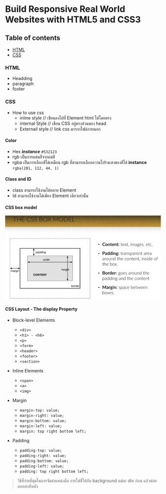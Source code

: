 # Build Responsive Real World Websites with HTML5 and CSS3

## Table of contents

* [HTML](#html)
* [CSS](#css)

### HTML

* Headding
* paragraph
* footer

### CSS

* How to use css  
  * inline style // เขียนลงไปที่ Element html ได้โดยตรง  
  * internal Style // เขียน CSS อยู่ตรงส่วนของ head  
  * Externail style // link css มาจากไฟล์ภายนอก  

#### Color

* Hex ***instance*** `#532123`
* rgb เป็นการผสมสีจากแม่สี
* rgba เป็นการเลือกสีได้เหมือน rgb ที่สามารถเลือกความโปร่งแสงของสีได้ **instance** `rgba(201, 112, 44, 1)`

#### Class and ID

* class สามารถใช้งานได้หลาย Element  
* Id สามารถใช้งานได้เพียง Element เดียวเท่านั้น

#### CSS box model

![css-box-model](assest/img/cssBoxModel.png)

#### CSS Layout - The display Property

* Block-level Elements
  * `<div>`
  * `<h1> - <h6>`
  * `<p>`
  * `<form>`
  * `<header>`
  * `<footer>`
  * `<section>`

* Inline Elements
  * `<span>`
  * `<a>`
  * `<img>`

* Margin
  * `margin-top: value;`
  * `margin-right: value;`
  * `margin-bottom: value;`
  * `margin-left: value;`
  * `margin: top right bottom left;`

* Padding
  * `padding-top: value;`
  * `padding-right: value;`
  * `padding-bottom: value;`
  * `padding-left: value;`
  * `padding: top right bottom left;`

> วิธีที่ง่ายที่สุดในการจัดตำแหน่งคือ การใส่สีให้กับ background แต่ละ div ก่อน แล้วค่อยลบออกทีหลัง  